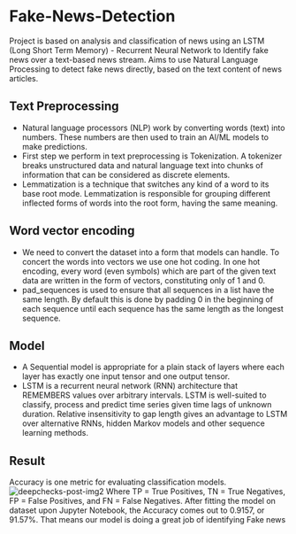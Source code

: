 # Fake-News-Detection
Project is based on analysis and classification of news using an LSTM (Long Short Term Memory) - Recurrent Neural Network to Identify fake news over a text-based news stream.
Aims to use Natural Language Processing to detect fake news directly, based on the text content of news articles.
## Text Preprocessing
- Natural language processors (NLP) work by converting words (text) into numbers. These numbers are then used to train an Al/ML models to make predictions.
- First step we perform in text preprocessing is Tokenization. A tokenizer breaks unstructured data and natural language text into chunks of information that can be considered as discrete elements.
- Lemmatization is a technique that switches any kind of a word to its base root mode. Lemmatization is responsible for grouping different inflected forms of words into the root form, having the same meaning.
## Word vector encoding
- We need to convert the dataset into a form that models can handle. To concert the words into vectors we use one hot coding. In one hot encoding, every word (even symbols) which are part of the given text data are written in the form of vectors, constituting only of 1 and 0.
- pad_sequences is used to ensure that all sequences in a list have the same length. By default this is done by padding 0 in the beginning of each sequence until each sequence has the same length as the longest sequence.
## Model
- A Sequential model is appropriate for a plain stack of layers where each layer has exactly one input tensor and one output tensor.
- LSTM is a recurrent neural network (RNN) architecture that REMEMBERS values over arbitrary intervals. LSTM is well-suited to classify, process and predict time series given time lags of unknown duration. Relative insensitivity to gap length gives an advantage to LSTM over alternative RNNs, hidden Markov models and other sequence learning methods.
## Result
Accuracy is one metric for evaluating classification models.
![deepchecks-post-img2](https://user-images.githubusercontent.com/85990319/183291252-83a409b2-d9d6-4460-9a46-295715471071.png)
Where TP = True Positives, TN = True Negatives, FP = False Positives, and FN = False Negatives.
After fitting the model on dataset upon Jupyter Notebook, the Accuracy comes out to 0.9157, or 91.57%. That means our model is doing a great job of identifying Fake news
